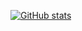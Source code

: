 [![GitHub stats](https://github-readme-stats.vercel.app/api?username=Granto01)](https://github.com/Granto1/github-readme-stats)
